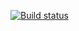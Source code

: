 [![Build status](https://ci.appveyor.com/api/projects/status/lc4hec4ubo0a41vu?svg=true)](https://ci.appveyor.com/project/VCheckS/selenium)
